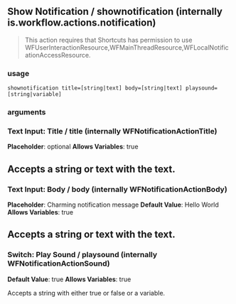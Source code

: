 
## Show Notification / shownotification (internally is.workflow.actions.notification)


> This action requires that Shortcuts has permission to use WFUserInteractionResource,WFMainThreadResource,WFLocalNotificationAccessResource.

### usage
`shownotification title=[string|text] body=[string|text] playsound=[string|variable]`

### arguments
### Text Input: Title / title (internally WFNotificationActionTitle)
**Placeholder**: optional
**Allows Variables**: true


Accepts a string 
or text
with the text.
---
### Text Input: Body / body (internally WFNotificationActionBody)
**Placeholder**: Charming notification message
**Default Value**: Hello World
**Allows Variables**: true


Accepts a string 
or text
with the text.
---
### Switch: Play Sound / playsound (internally WFNotificationActionSound)
**Default Value**: true
**Allows Variables**: true


Accepts a string with either true or false
or a variable.
